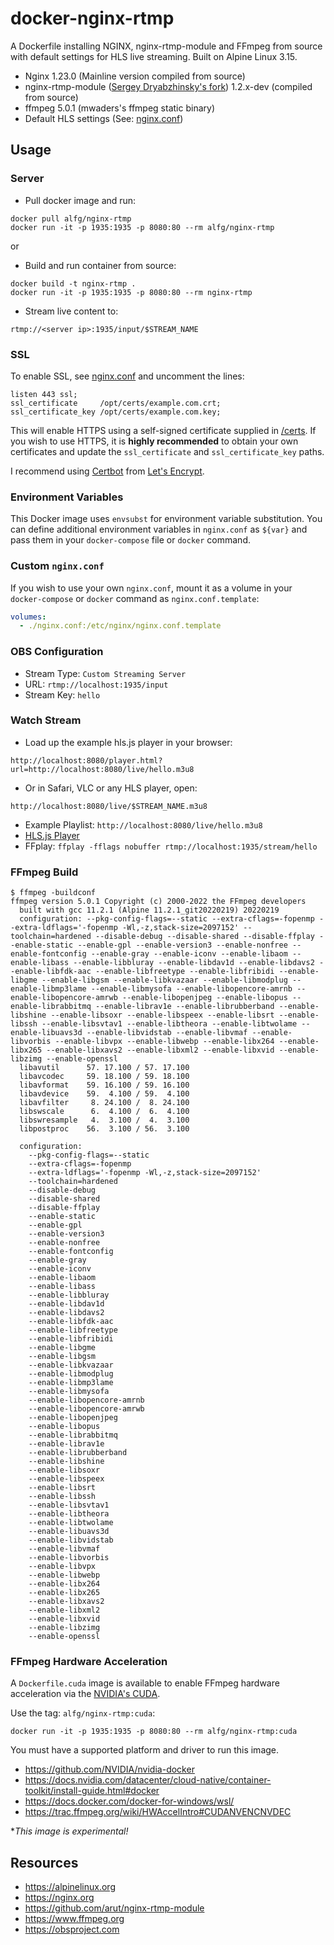 # docker-nginx-rtmp
A Dockerfile installing NGINX, nginx-rtmp-module and FFmpeg from source with
default settings for HLS live streaming. Built on Alpine Linux 3.15.

* Nginx 1.23.0 (Mainline version compiled from source)
* nginx-rtmp-module ([Sergey Dryabzhinsky's fork](https://github.com/sergey-dryabzhinsky/nginx-rtmp-module)) 1.2.x-dev (compiled from source)
* ffmpeg 5.0.1 (mwaders's ffmpeg static binary)
* Default HLS settings (See: [nginx.conf](nginx.conf))


## Usage

### Server
* Pull docker image and run:
```
docker pull alfg/nginx-rtmp
docker run -it -p 1935:1935 -p 8080:80 --rm alfg/nginx-rtmp
```
or 

* Build and run container from source:
```
docker build -t nginx-rtmp .
docker run -it -p 1935:1935 -p 8080:80 --rm nginx-rtmp
```

* Stream live content to:
```
rtmp://<server ip>:1935/input/$STREAM_NAME
```

### SSL 
To enable SSL, see [nginx.conf](nginx.conf) and uncomment the lines:
```
listen 443 ssl;
ssl_certificate     /opt/certs/example.com.crt;
ssl_certificate_key /opt/certs/example.com.key;
```

This will enable HTTPS using a self-signed certificate supplied in [/certs](/certs). If you wish to use HTTPS, it is **highly recommended** to obtain your own certificates and update the `ssl_certificate` and `ssl_certificate_key` paths.

I recommend using [Certbot](https://certbot.eff.org/docs/install.html) from [Let's Encrypt](https://letsencrypt.org).

### Environment Variables
This Docker image uses `envsubst` for environment variable substitution. You can define additional environment variables in `nginx.conf` as `${var}` and pass them in your `docker-compose` file or `docker` command.


### Custom `nginx.conf`
If you wish to use your own `nginx.conf`, mount it as a volume in your `docker-compose` or `docker` command as `nginx.conf.template`:
```yaml
volumes:
  - ./nginx.conf:/etc/nginx/nginx.conf.template
```

### OBS Configuration
* Stream Type: `Custom Streaming Server`
* URL: `rtmp://localhost:1935/input`
* Stream Key: `hello`

### Watch Stream
* Load up the example hls.js player in your browser:
```
http://localhost:8080/player.html?url=http://localhost:8080/live/hello.m3u8
```

* Or in Safari, VLC or any HLS player, open:
```
http://localhost:8080/live/$STREAM_NAME.m3u8
```
* Example Playlist: `http://localhost:8080/live/hello.m3u8`
* [HLS.js Player](https://hls-js.netlify.app/demo/?src=http%3A%2F%2Flocalhost%3A8080%2Flive%2Fhello.m3u8)
* FFplay: `ffplay -fflags nobuffer rtmp://localhost:1935/stream/hello`

### FFmpeg Build
```
$ ffmpeg -buildconf
ffmpeg version 5.0.1 Copyright (c) 2000-2022 the FFmpeg developers
  built with gcc 11.2.1 (Alpine 11.2.1_git20220219) 20220219
  configuration: --pkg-config-flags=--static --extra-cflags=-fopenmp --extra-ldflags='-fopenmp -Wl,-z,stack-size=2097152' --toolchain=hardened --disable-debug --disable-shared --disable-ffplay --enable-static --enable-gpl --enable-version3 --enable-nonfree --enable-fontconfig --enable-gray --enable-iconv --enable-libaom --enable-libass --enable-libbluray --enable-libdav1d --enable-libdavs2 --enable-libfdk-aac --enable-libfreetype --enable-libfribidi --enable-libgme --enable-libgsm --enable-libkvazaar --enable-libmodplug --enable-libmp3lame --enable-libmysofa --enable-libopencore-amrnb --enable-libopencore-amrwb --enable-libopenjpeg --enable-libopus --enable-librabbitmq --enable-librav1e --enable-librubberband --enable-libshine --enable-libsoxr --enable-libspeex --enable-libsrt --enable-libssh --enable-libsvtav1 --enable-libtheora --enable-libtwolame --enable-libuavs3d --enable-libvidstab --enable-libvmaf --enable-libvorbis --enable-libvpx --enable-libwebp --enable-libx264 --enable-libx265 --enable-libxavs2 --enable-libxml2 --enable-libxvid --enable-libzimg --enable-openssl
  libavutil      57. 17.100 / 57. 17.100
  libavcodec     59. 18.100 / 59. 18.100
  libavformat    59. 16.100 / 59. 16.100
  libavdevice    59.  4.100 / 59.  4.100
  libavfilter     8. 24.100 /  8. 24.100
  libswscale      6.  4.100 /  6.  4.100
  libswresample   4.  3.100 /  4.  3.100
  libpostproc    56.  3.100 / 56.  3.100

  configuration:
    --pkg-config-flags=--static
    --extra-cflags=-fopenmp
    --extra-ldflags='-fopenmp -Wl,-z,stack-size=2097152'
    --toolchain=hardened
    --disable-debug
    --disable-shared
    --disable-ffplay
    --enable-static
    --enable-gpl
    --enable-version3
    --enable-nonfree
    --enable-fontconfig
    --enable-gray
    --enable-iconv
    --enable-libaom
    --enable-libass
    --enable-libbluray
    --enable-libdav1d
    --enable-libdavs2
    --enable-libfdk-aac
    --enable-libfreetype
    --enable-libfribidi
    --enable-libgme
    --enable-libgsm
    --enable-libkvazaar
    --enable-libmodplug
    --enable-libmp3lame
    --enable-libmysofa
    --enable-libopencore-amrnb
    --enable-libopencore-amrwb
    --enable-libopenjpeg
    --enable-libopus
    --enable-librabbitmq
    --enable-librav1e
    --enable-librubberband
    --enable-libshine
    --enable-libsoxr
    --enable-libspeex
    --enable-libsrt
    --enable-libssh
    --enable-libsvtav1
    --enable-libtheora
    --enable-libtwolame
    --enable-libuavs3d
    --enable-libvidstab
    --enable-libvmaf
    --enable-libvorbis
    --enable-libvpx
    --enable-libwebp
    --enable-libx264
    --enable-libx265
    --enable-libxavs2
    --enable-libxml2
    --enable-libxvid
    --enable-libzimg
    --enable-openssl
```


### FFmpeg Hardware Acceleration
A `Dockerfile.cuda` image is available to enable FFmpeg hardware acceleration via the [NVIDIA's CUDA](https://trac.ffmpeg.org/wiki/HWAccelIntro#CUDANVENCNVDEC).

Use the tag: `alfg/nginx-rtmp:cuda`:
```
docker run -it -p 1935:1935 -p 8080:80 --rm alfg/nginx-rtmp:cuda
```

You must have a supported platform and driver to run this image.

* https://github.com/NVIDIA/nvidia-docker
* https://docs.nvidia.com/datacenter/cloud-native/container-toolkit/install-guide.html#docker
* https://docs.docker.com/docker-for-windows/wsl/
* https://trac.ffmpeg.org/wiki/HWAccelIntro#CUDANVENCNVDEC

**This image is experimental!*

## Resources
* https://alpinelinux.org
* https://nginx.org
* https://github.com/arut/nginx-rtmp-module
* https://www.ffmpeg.org
* https://obsproject.com
